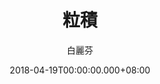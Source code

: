 ---
issue: 271
title: 粒積
author: 白麗芬
date: 2018-04-19T00:00:00.000+08:00
topic: 生活
difficulty: 2
wikidata: Q98095690
wikidata_link: https://www.wikidata.org/wiki/Q98095690
author_wikidata_link: https://www.wikidata.org/wiki/Q98096265
author_wikidata: Q98096265
---